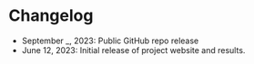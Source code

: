 # Changelog

- September _, 2023: Public GitHub repo release
- June 12, 2023: Initial release of project website and results. 
